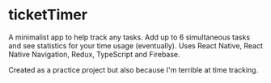 # ticketTimer

A minimalist app to help track any tasks. Add up to 6 simultaneous tasks and see statistics for your time usage (eventually).
Uses React Native, React Native Navigation, Redux, TypeScript and Firebase.

Created as a practice project but also because I'm terrible at time tracking.

